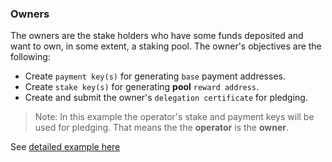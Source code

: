 ### Owners

The owners are the stake holders who have some funds deposited and want to own, in some extent, a staking pool. The owner's objectives are the following:
  - Create `payment key(s)` for generating `base` payment addresses.
  - Create `stake key(s)` for generating  __pool__ `reward address`.
  - Create and submit the owner's `delegation certificate` for pledging.

> Note: In this example the operator's stake and payment keys will be used for pledging.
That means the the __operator__ is the __owner__.


See [detailed example here](./Operators.md)

